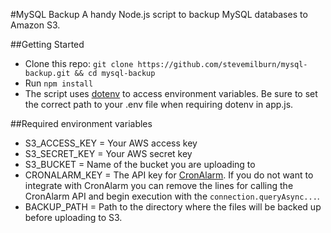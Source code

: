 #MySQL Backup
A handy Node.js script to backup MySQL databases to Amazon S3.

##Getting Started
* Clone this repo: `git clone https://github.com/stevemilburn/mysql-backup.git && cd mysql-backup`
* Run `npm install`
* The script uses [dotenv](http://www.npmjs.com/package/dotenv) to access environment variables. Be sure to set the correct path to your .env file when requiring dotenv in app.js. 

##Required environment variables
* S3_ACCESS_KEY = Your AWS access key
* S3_SECRET_KEY = Your AWS secret key
* S3_BUCKET = Name of the bucket you are uploading to
* CRONALARM_KEY = The API key for [CronAlarm](https://www.cronalarm.com). If you do not want to integrate with CronAlarm you can remove the lines for calling the CronAlarm API and begin execution with the `connection.queryAsync...`. 
* BACKUP_PATH = Path to the directory where the files will be backed up before uploading to S3.
